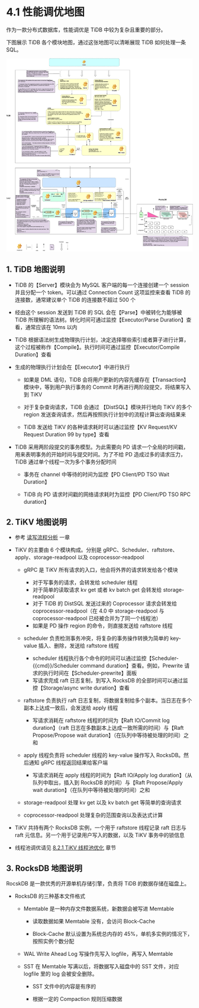# 4.1 性能调优地图

作为一款分布式数据库，性能调优是 TiDB 中较为复杂且重要的部分。

下图展示 TiDB 各个模块地图，通过这张地图可以清晰展现 TiDB 如何处理一条 SQL。

![tidb performance](/res/session3/chapter4/performance-map/performance-map.png)

## 1. TiDB 地图说明

* TiDB 的【Server】模块会为 MySQL 客户端的每一个连接创建一个 session 并且分配一个 token。可以通过 Connection Count 这项监控来查看 TiDB 的连接数，通常建议单个 TiDB 的连接数不超过 500 个

* 经由这个 session 发送到 TiDB 的 SQL 会在【Parse】中被转化为能够被 TiDB 所理解的语法树。转化时间可通过监控【Executor/Parse Duration】查看，通常应该在 10ms 以内

* TiDB 根据语法树生成物理执行计划，决定选择哪些索引或者算子进行计算，这个过程被称作【Compile】。执行时间可通过监控【Executor/Compile Duration】查看

* 生成的物理执行计划会在【Executor】中进行执行

    * 如果是 DML 语句，TiDB 会将用户更新的内容先缓存在【Transaction】模块中，等到用户执行事务的 Commit 时再进行两阶段提交，将结果写入到 TiKV

    * 对于复杂查询请求，TiDB 会通过 【DistSQL】模块并行地向 TiKV 的多个 region 发送查询请求，然后再按照执行计划中的流程计算出查询结果来

    * TiDB 发送给 TiKV 的各种请求耗时可以通过监控【KV Request/KV Request Duration 99 by type】查看

* TiDB 采用两阶段提交的事务模型。为此需要向 PD 请求一个全局的时间戳，用来表明事务的开始时间与提交时间。为了不给 PD 造成过多的请求压力，TiDB 通过单个线程一次为多个事务分配时间

    * 事务在 channel 中等待的时间为监控【PD Client/PD TSO Wait Duration】
    
    * TiDB 向 PD 请求时间戳的网络请求耗时为监控【PD Client/PD TSO RPC duration】

## 2. TiKV 地图说明

* 参考 [读写流程分析](/session3/chapter4/read-write-metrics.md) 一章

* TiKV 的主要由 6 个模块构成。分别是 gRPC、Scheduler、raftstore、apply、storage-readpool 以及 coprocessor-readpool

    * gRPC 是 TiKV 所有请求的入口，他会将外界的请求转发给各个模块
    
        * 对于写事务的请求，会转发给 scheduler 线程
        * 对于简单的读取请求 kv get 或者 kv batch get 会转发给 storage-readpool
        * 对于 TiDB 的 DistSQL 发送过来的 Coprocessor 请求会转发给 coprocessor-readpool（在 4.0 中 storage-readpool 与 coprocessor-readpool 已经被合并为了同一个线程池）
        * 如果是 PD 操作 region 的命令，则直接发送给 raftstore 线程
        
    * scheduler 负责检测事务冲突，将复杂的事务操作转换为简单的 key-value 插入、删除，发送给 raftstore 线程
    
        * scheduler 线程执行各个命令的时间可以通过监控【Scheduler-{{cmd}}/Scheduler command duration】查看。例如，Prewrite 请求的执行时间在【Scheduler-prewrite】面板
        * 写请求完成 raft 日志复制，到写入 RocksDB 的全部时间可以通过监控【Storage/async write duration】查看
        
    * raftstore 负责执行 raft 日志复制，将数据复制给多个副本。当日志在多个副本上达成一致后，会发送给 apply 线程
    
        * 写请求消耗在 raftstore 线程的时间为【Raft IO/Commit log duration】（raft 日志在多数副本上达成一致所需的时间）与【Raft Propose/Propose wait duration】（在队列中等待被处理的时间）之和

    * apply 线程负责将 scheduler 线程的 key-value 操作写入 RocksDB。然后通知 gRPC 线程返回结果给客户端
    
        * 写请求消耗在 apply 线程的时间为【Raft IO/Apply log duration】（从队列中取出，插入到 RocksDB 的时间）与【Raft Propose/Apply wait duration】（在队列中等待被处理的时间）之和
   
    * storage-readpool 处理 kv get 以及 kv batch get 等简单的查询请求
    
    * coprocessor-readpool 处理复杂的范围查询以及表达式计算
    
* TiKV 共持有两个 RocksDB 实例，一个用于 raftstore 线程记录 raft 日志与 raft 元信息。另一个用于记录用户写入的数据，以及 TiKV 事务中的锁信息

* 线程池调优请见 [8.2.1 TiKV 线程池优化](/session4/chapter8/threadpool-optimize.md) 章节

## 3. RocksDB 地图说明

RocskDB 是一款优秀的开源单机存储引擎，负责将 TiDB 的数据存储在磁盘上。

* RocksDB 的三种基本文件格式

    * Memtable 是一种内存文件数据系统，新数据会被写进 Memtable
    
        * 读取数据如果 Memtable 没有，会访问 Block-Cache
        
        * Block-Cache 默认设置为系统总内存的 45%，单机多实例的情况下，按照实例个数分配

    * WAL Write Ahead Log 写操作先写入 logfile，再写入 Memtable
    
    * SST 在 Memtable 写满以后，将数据写入磁盘中的 SST 文件，对应 logfile 里的 log 会被安全删除。

        * SST 文件中的内容是有序的
        
        * 根据一定的 Compaction 规则压缩数据
